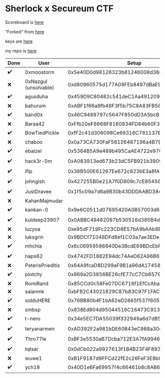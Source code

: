# Sherlock x Secureum CTF
Scoreboard is [here](https://ctf.sherlock.xyz/scoreboard)

"Forked" from [here](https://github.com/sherlock-protocol/sherlock-ctf-0x0-private)

keys are [here](https://gist.github.com/Evert0x/ec9619095b2ba8e9c7af673b42a7559e)

my repo is [here](https://github.com/sherlock-protocol/sherlock-ctf-0x0-RomiRand)


 Done               | User                  | Setup                                      | Challenge                                  |
 ------------------ | --------------------- | ------------------------------------------ | ------------------------------------------ |
 :heavy_check_mark: | 0xmoostorm            | 0x5e40D0d98126323b81246008d386a93BA091704f | 0xE442a00a4587677c945598e19DF41822e851c1DE |
 :x:                | 0xNazgul (unsolvable) | 0xd80960575d177A09FEb8497dBaE9F6583fcFe297 | 0x75b665c3695293659949c18719d046089F423834 |
 :heavy_check_mark: | agusduha              | 0x459D9C80482c541deC1Aa491209EF598BF7c9344 | 0x1020dFFD73141616fa7A931feE757DC9114B79D9 |
 :x:                | bahurum               | 0xABF1f66a9fb48F3f5b75C8A83FB5854A9d906343 | 0x68C3CA33c766cd60E4Af98D697EBd541B4DA7968 |
 :heavy_check_mark: | band0x                | 0x46C9489797c5647F850dD3A5bcB13C240bcd383A | 0xD2034a50C5Adc8A190D4f8c8EE18643Ab8A0ff05 |
 :x:                | Baraa42               | 0xFfb20eF6668F8160934FD84b60F3DeD127F787Aa | 0x664152c40e3ba69f3791dd07edb6dbf4444ccf23 |
 :heavy_check_mark: | BowTiedPickle         | 0xfF2c41d306098Ce69316C781137EaF05FABDFF6b | 0xF8e8370A8d0a840DB47B2d52BEe5C549aD04809a |
 :x:                | chaboo                | 0x0a73CA730FaF56126487196a4B7E10B2A9B3df67 | 0x014D1921A1237b6e8fF3FA960333329667F7e242 |
 :heavy_check_mark: | ebaizel               | 0x5364B5A9e489b495CaAE4722e9706C817Cf54433 | 0x784B7A7A25ED38EF830AEFe7985c64f3AdF08346 |
 :heavy_check_mark: | hack3r-0m             | 0xA083913ed673b23dC5FB921b3909021CacFD794C | 0x16051547CbaD42bBec882A7E9e6091796d0D1f50 |
 :heavy_check_mark: | iflp                  | 0x38B500E61267Ee672c823bE3a8fA559236Bd1FD3 | 0x070Cd04E0Ab2bF1E10411f7aB1b0972164F72879 |
 :heavy_check_mark: | johngish              | 0x427255B0e21A7f0D809c7cE854569A10df44378d | 0x2Dec5971b627485A50af67a921C6ADB6CC3ffCe4 |
 :heavy_check_mark: | JustDravee            | 0x1f5c09a7d6a9B30b43DDDAABD384425DEe0ADe91 | 0xc7e13b9c94Eb3902Fa272E83Bb4D19392d09eF4d |
 :x:                | KahanMajmudar         |                                            |
 :heavy_check_mark: | kankan-0              | 0x9e6C0511d07695420A0B57003d6e8c133Cd0185d | 0x7e18A61fd65F5E5Cf693257235a0A1F360aBE7d8 |
 :heavy_check_mark: | kuldeep23907          | 0x0ABBC49482097b530516d385B4dD183b59073f1C | 0x7DC33b58B3258a745C0ADbfC46d8A4B543254f24 |
 :x:                | lucyoa                | 0xe95dF719Fc223CD8E57bA9bAAb8E86bEDF3e5d69 | 0x4C9bf01acEA21DDC7Ca25d49d301B8bDd63c1966 |
 :x:                | luksgrin              | 0x9BDCf71048DFd8ef1C03a7ae3EDe79F04A096B7F | 0x137A5B4bB53A62BD1Db46e563b89D1884afaC0Ac |
 :heavy_check_mark: | mhchia                | 0x6c06959586640De3BcdE69BDcEbF2efDa5d3983B | 0xC2c83168E3bf85A5DEabF25f9f9873085C201C79 |
 :heavy_check_mark: | naps62                | 0x4742FD1862E94dc74AeD62A96B6374E68e658f80 | 0xA1BCb047E9dc4aCcB36c14288239f9283DF3E68e |
 :x:                | PeterisPrieditis      | 0x64A9fcaD8D299aF9B1a96dA17458c0b3D876b687 | 0x94f12A6fb7D9B0cBBc43CdDC6A4827649f757c72 |
 :heavy_check_mark: | plotchy               | 0x869a2D3856BE26cfE77cC7Cb6579219d13373Bc9 | 0xebb997D2FabE73df8cF88Ab28b82B70741592525 |
 :x:                | RomiRand              | 0x85CCd0c58Fe07DC6716f1EfCcAba0164b97ae66B | 0x3dc21F58F3b77aDD4AD5D40992C0B431bdFFc6B8 |
 :x:                | saianmk               | 0xbFB2C43021629C87b83C97F1FAC8D5f6b1078593 | 0xB5193e99607e7e63B49ACC48fCe0AC7A3676e4F6 |
 :heavy_check_mark: | sidduHERE             | 0x76BB80b4F1bA62eD2665f537f605C3593daCc458 | 0x43c3E684cfCD27083f7156E7d883FC7e449e1c59 |
 :x:                | smbsp                 | 0x838Ed804d95044516C16473C91388AE195da0B76 | 0xf8cd9B34e1B526Fef4D0eb2cA595D3D349F2301a |
 :heavy_check_mark: | t-nero                | 0x34e5EC7DA55039f332949a6d7dB506cD94594E12 | 0x2488764643d43f974b3819dc14400543B3DF9904 |
 :heavy_check_mark: | teryanarmen           | 0xAD392F2a981bDE60B43eC988a30ce2aE2d755eD2 | 0x8720D38BbC9212B8fD202BCcda07cff32b6F7920 |
 :heavy_check_mark: | Thro77le              | 0xBF3e5530aB7Dcba712E3A7fA99463d46eb6a0c8e | 0xd9C72eD9DdeF04D0Ab88aE2403C383Ffbd11a71c |
 :heavy_check_mark: | tqtsar                | 0x0dCb022a9927613f1B4B23F4F893515BA196c5c5 | 0x44898e95E81600e7aD0a85F7e1A5daA987BC1365 |
 :x:                | wuwe1                 | 0xB1F9187d9FFCd22fE2c26FeF3E8b8F90C31Ae885 | 0x34D471c17D0fb5eF3029Bda742AE4bed05ff5eB4 |
 :heavy_check_mark: | ych18                 | 0x40D1e6Fa69957f4c66461b8c8AB60108265F52b2 | 0x482b62c99e9eE97126b8a56828f105E07904fD03 |